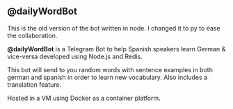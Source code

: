 ## @dailyWordBot
This is the old version of the bot written in node. I changed it to py to ease the collaboration.

**@dailyWordBot** is a Telegram Bot to help Spanish speakers learn German &amp; vice-versa developed using Node.js and Redis.

This bot will send to you random words with sentence examples in both german and spanish in order to learn new vocabulary.
Also includes a translation feature.

Hosted in a VM using Docker as a container platform.
